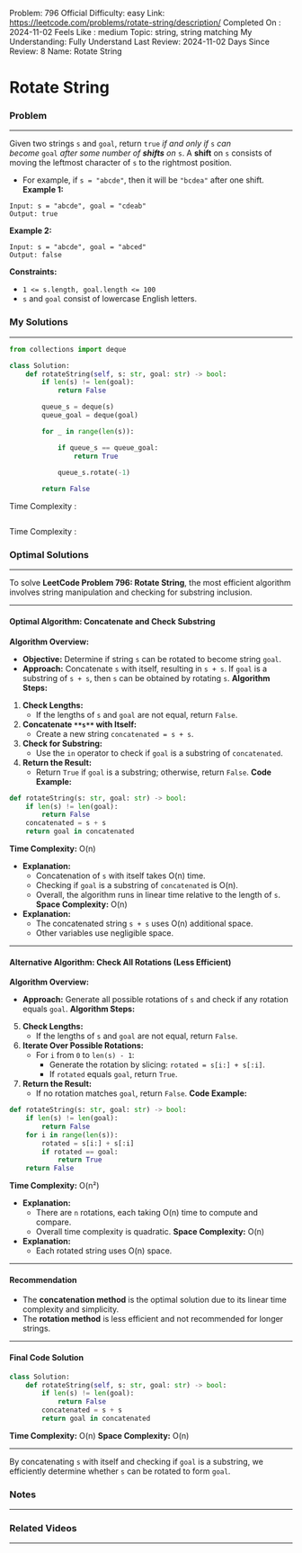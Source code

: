 Problem: 796
Official Difficulty: easy
Link: https://leetcode.com/problems/rotate-string/description/
Completed On : 2024-11-02
Feels Like : medium
Topic: string, string matching
My Understanding: Fully Understand
Last Review: 2024-11-02
Days Since Review: 8
Name: Rotate String

# Rotate String
### Problem
___
Given two strings `s` and `goal`, return `true` *if and only if* `s` *can become* `goal` *after some number of ****shifts**** on* `s`.
A **shift** on `s` consists of moving the leftmost character of `s` to the rightmost position.
- For example, if `s = "abcde"`, then it will be `"bcdea"` after one shift.
**Example 1:**
```plain text
Input: s = "abcde", goal = "cdeab"
Output: true
```
**Example 2:**
```plain text
Input: s = "abcde", goal = "abced"
Output: false
```
**Constraints:**
- `1 <= s.length, goal.length <= 100`
- `s` and `goal` consist of lowercase English letters.
### My Solutions
___
```python
from collections import deque

class Solution:
    def rotateString(self, s: str, goal: str) -> bool:
        if len(s) != len(goal):
            return False

        queue_s = deque(s)
        queue_goal = deque(goal)

        for _ in range(len(s)):

            if queue_s == queue_goal:
                return True
                
            queue_s.rotate(-1) 

        return False
```

Time Complexity :
```python

```

Time Complexity : 
### Optimal Solutions
___
To solve **LeetCode Problem 796: Rotate String**, the most efficient algorithm involves string manipulation and checking for substring inclusion.
___
#### **Optimal Algorithm: Concatenate and Check Substring**
**Algorithm Overview:**
- **Objective:** Determine if string `s` can be rotated to become string `goal`.
- **Approach:** Concatenate `s` with itself, resulting in `s + s`. If `goal` is a substring of `s + s`, then `s` can be obtained by rotating `s`.
**Algorithm Steps:**
1. **Check Lengths:**
	- If the lengths of `s` and `goal` are not equal, return `False`.
2. **Concatenate **`**s**`** with Itself:**
	- Create a new string `concatenated = s + s`.
3. **Check for Substring:**
	- Use the `in` operator to check if `goal` is a substring of `concatenated`.
4. **Return the Result:**
	- Return `True` if `goal` is a substring; otherwise, return `False`.
**Code Example:**
```python
def rotateString(s: str, goal: str) -> bool:
    if len(s) != len(goal):
        return False
    concatenated = s + s
    return goal in concatenated

```
**Time Complexity:** O(n)
- **Explanation:**
	- Concatenation of `s` with itself takes O(n) time.
	- Checking if `goal` is a substring of `concatenated` is O(n).
	- Overall, the algorithm runs in linear time relative to the length of `s`.
**Space Complexity:** O(n)
- **Explanation:**
	- The concatenated string `s + s` uses O(n) additional space.
	- Other variables use negligible space.
___
#### **Alternative Algorithm: Check All Rotations (Less Efficient)**
**Algorithm Overview:**
- **Approach:** Generate all possible rotations of `s` and check if any rotation equals `goal`.
**Algorithm Steps:**
5. **Check Lengths:**
	- If the lengths of `s` and `goal` are not equal, return `False`.
6. **Iterate Over Possible Rotations:**
	- For `i` from `0` to `len(s) - 1`:
		- Generate the rotation by slicing: `rotated = s[i:] + s[:i]`.
		- If `rotated` equals `goal`, return `True`.
7. **Return the Result:**
	- If no rotation matches `goal`, return `False`.
**Code Example:**
```python
def rotateString(s: str, goal: str) -> bool:
    if len(s) != len(goal):
        return False
    for i in range(len(s)):
        rotated = s[i:] + s[:i]
        if rotated == goal:
            return True
    return False

```
**Time Complexity:** O(n²)
- **Explanation:**
	- There are `n` rotations, each taking O(n) time to compute and compare.
	- Overall time complexity is quadratic.
**Space Complexity:** O(n)
- **Explanation:**
	- Each rotated string uses O(n) space.
___
#### **Recommendation**
- The **concatenation method** is the optimal solution due to its linear time complexity and simplicity.
- The **rotation method** is less efficient and not recommended for longer strings.
___
#### **Final Code Solution**
```python
class Solution:
    def rotateString(self, s: str, goal: str) -> bool:
        if len(s) != len(goal):
            return False
        concatenated = s + s
        return goal in concatenated
```
**Time Complexity:** O(n)
**Space Complexity:** O(n)
___
By concatenating `s` with itself and checking if `goal` is a substring, we efficiently determine whether `s` can be rotated to form `goal`.
### Notes
___
 
### Related Videos 
___
[]()